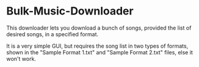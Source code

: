 # Bulk-Music-Downloader
This downloader lets you download a bunch of songs, provided the list of desired songs, in a specified format.

It is a very simple GUI, but requires the song list in two types of formats, shown in the "Sample Format 1.txt" and "Sample Format 2.txt" files, else it won't work. 
